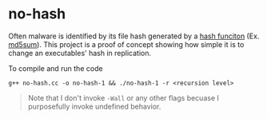# no-hash
Often malware is identified by its file hash generated by a [hash funciton](https://en.wikipedia.org/wiki/Hash_function) (Ex. [md5sum](https://en.wikipedia.org/wiki/Md5sum)). This project is a proof of concept showing how simple it is to change an executables' hash in replication.

To compile and run the code
```
g++ no-hash.cc -o no-hash-1 && ./no-hash-1 -r <recursion level>
```
> Note that I don't invoke ```-Wall``` or any other flags becuase I purposefully invoke undefined behavior.